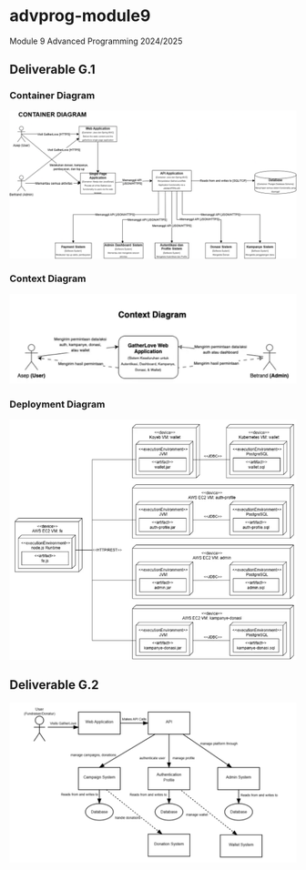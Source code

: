 # advprog-module9
Module 9 Advanced Programming 2024/2025

## Deliverable G.1

### Container Diagram
![Container Diagram](img/container.png)

### Context Diagram
![Context Diagram](img/context.png)

### Deployment Diagram
![Deployment Diagram](img/deployment.png)

## Deliverable G.2
![Future Container Diagram](img/future-container.png)